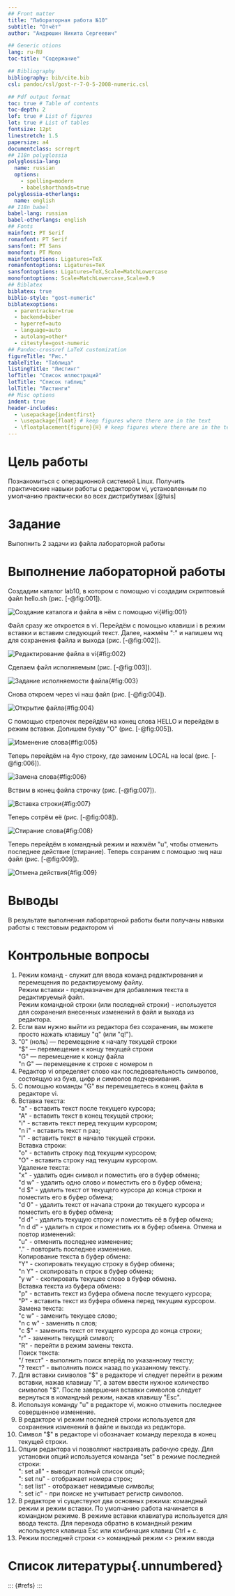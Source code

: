 ```yaml
---
## Front matter
title: "Лабораторная работа №10"
subtitle: "Отчёт"
author: "Андрюшин Никита Сергеевич"

## Generic otions
lang: ru-RU
toc-title: "Содержание"

## Bibliography
bibliography: bib/cite.bib
csl: pandoc/csl/gost-r-7-0-5-2008-numeric.csl

## Pdf output format
toc: true # Table of contents
toc-depth: 2
lof: true # List of figures
lot: true # List of tables
fontsize: 12pt
linestretch: 1.5
papersize: a4
documentclass: scrreprt
## I18n polyglossia
polyglossia-lang:
  name: russian
  options:
	- spelling=modern
	- babelshorthands=true
polyglossia-otherlangs:
  name: english
## I18n babel
babel-lang: russian
babel-otherlangs: english
## Fonts
mainfont: PT Serif
romanfont: PT Serif
sansfont: PT Sans
monofont: PT Mono
mainfontoptions: Ligatures=TeX
romanfontoptions: Ligatures=TeX
sansfontoptions: Ligatures=TeX,Scale=MatchLowercase
monofontoptions: Scale=MatchLowercase,Scale=0.9
## Biblatex
biblatex: true
biblio-style: "gost-numeric"
biblatexoptions:
  - parentracker=true
  - backend=biber
  - hyperref=auto
  - language=auto
  - autolang=other*
  - citestyle=gost-numeric
## Pandoc-crossref LaTeX customization
figureTitle: "Рис."
tableTitle: "Таблица"
listingTitle: "Листинг"
lofTitle: "Список иллюстраций"
lotTitle: "Список таблиц"
lolTitle: "Листинги"
## Misc options
indent: true
header-includes:
  - \usepackage{indentfirst}
  - \usepackage{float} # keep figures where there are in the text
  - \floatplacement{figure}{H} # keep figures where there are in the text
---
```


# Цель работы

Познакомиться с операционной системой Linux. Получить практические навыки работы с редактором vi, установленным по умолчанию практически во всех дистрибутивах [@tuis]

# Задание

Выполнить 2 задачи из файла лабораторной работы

# Выполнение лабораторной работы

Создадим каталог lab10, в котором с помощью vi создадим скриптовый файл hello.sh (рис. [-@fig:001]).

![Создание каталога и файла в нём с помощью vi](image/1.png){#fig:001}

Файл сразу же откроется в vi. Перейдём с помощью клавиши i в режим вставки и вставим следующий текст. Далее, нажмём ":" и напишем wq для сохранения файла и выхода (рис. [-@fig:002]).

![Редактирование файла в vi](image/2.png){#fig:002}

Сделаем файл исполняемым (рис. [-@fig:003]).

![Задание исполняемости файла](image/3.png){#fig:003}

Снова откроем через vi наш файл (рис. [-@fig:004]).

![Открытие файла](image/4.png){#fig:004}

С помощью стрелочек перейдём на конец слова HELLO и перейдём в режим вставки. Допишем букву "O" (рис. [-@fig:005]).

![Изменение слова](image/5.png){#fig:005}

Теперь перейдём на 4ую строку, где заменим LOCAL на local (рис. [-@fig:006]).

![Замена слова](image/6.png){#fig:006}

Вствим в конец файла строчку (рис. [-@fig:007]).

![Вставка строки](image/7.png){#fig:007}

Теперь сотрём её (рис. [-@fig:008]).

![Стирание слова](image/8.png){#fig:008}

Теперь перейдём в командный режим и нажмём "u", чтобы отменить последнее действие (стирание). Теперь сохраним с помощью :wq наш файл (рис. [-@fig:009]).

![Отмена действия](image/9.png){#fig:009}

# Выводы

В результате выполнения лабораторной работы были получаны навыки работы с текстовым редактором vi

# Контрольные вопросы

1. Режим команд - служит для ввода команд редактирования и перемещения по редактируемому файлу.  
Режим вставки - предназначен для добавления текста в редактируемый файл.  
Режим командной строки (или последней строки) - используется для сохранения внесенных изменений в файл и выхода из редактора.  
2. Если вам нужно выйти из редактора без сохранения, вы можете просто нажать клавишу "q" (или "q!").  
3. "0" (ноль) — перемещение к началу текущей строки  
"$" — перемещение к концу текущей строки  
"G" — перемещение к концу файла  
"n G" — перемещение к строке с номером n  
4. Редактор vi определяет слово как последовательность символов, состоящую из букв, цифр и символов подчеркивания.  
5. С помощью команды "G" вы перемещаетесь в конец файла в редакторе vi.  
6. Вставка текста:  
"а" - вставить текст после текущего курсора;  
"А" - вставить текст в конец текущей строки;  
"i" - вставить текст перед текущим курсором;  
"n i" - вставить текст n раз;  
"I" - вставить текст в начало текущей строки.  
Вставка строки:  
"о" - вставить строку под текущим курсором;  
"О" - вставить строку над текущим курсором.  
Удаление текста:  
"x" - удалить один символ и поместить его в буфер обмена;  
"d w" - удалить одно слово и поместить его в буфер обмена;  
"d $" - удалить текст от текущего курсора до конца строки и поместить его в буфер обмена;  
"d 0" - удалить текст от начала строки до текущего курсора и поместить его в буфер обмена;  
"d d" - удалить текущую строку и поместить её в буфер обмена;  
"n d d" - удалить n строк и поместить их в буфер обмена.
Отмена и повтор изменений:  
"u" - отменить последнее изменение;  
"." - повторить последнее изменение.  
Копирование текста в буфер обмена:  
"Y" - скопировать текущую строку в буфер обмена;  
"n Y" - скопировать n строк в буфер обмена;  
"y w" - скопировать текущее слово в буфер обмена.  
Вставка текста из буфера обмена:  
"p" - вставить текст из буфера обмена после текущего курсора;  
"P" - вставить текст из буфера обмена перед текущим курсором.  
Замена текста:  
"c w" - заменить текущее слово;  
"n c w" - заменить n слов;  
"c $" - заменить текст от текущего курсора до конца строки;  
"r" - заменить текущий символ;  
"R" - перейти в режим замены текста.  
Поиск текста:  
"/ текст" - выполнить поиск вперёд по указанному тексту;  
"? текст" - выполнить поиск назад по указанному тексту.  
7. Для вставки символов "\$" в редакторе vi следует перейти в режим вставки, нажав клавишу "i", а затем ввести нужное количество символов "$". После завершения вставки символов следует вернуться в командный режим, нажав клавишу "Esc".  
8. Используя команду "u" в редакторе vi, можно отменить последнее совершенное изменение.  
9. В редакторе vi режим последней строки используется для сохранения изменений в файле и выхода из редактора.  
10. Символ "$" в редакторе vi обозначает команду перехода в конец текущей строки.  
11. Опции редактора vi позволяют настраивать рабочую среду. Для установки опций используется команда "set" в режиме последней строки:  
": set all" - выводит полный список опций;  
": set nu" - отображает номера строк;  
": set list" - отображает невидимые символы;  
": set ic" - при поиске не учитывает регистр символов.  
12. В редакторе vi существуют два основных режима: командный режим и режим вставки. По умолчанию работа начинается в командном режиме. В режиме вставки клавиатура используется для ввода текста. Для перехода обратно в командный режим используется клавиша Esc или комбинация клавиш Ctrl + c.  
13. Режим последней строки <> командный режим <> режим ввода  

# Список литературы{.unnumbered}

::: {#refs}
:::
